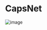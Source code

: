 # CapsNet

![image](https://user-images.githubusercontent.com/70372577/162668215-5ccac73a-984a-4233-8f2a-7c803e340464.png)
